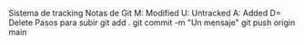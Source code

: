 Sistema de tracking
Notas de Git
M: Modified
U: Untracked
A: Added
D= Delete
Pasos para subir
git add .
git commit -m "Un mensaje"
git push origin main